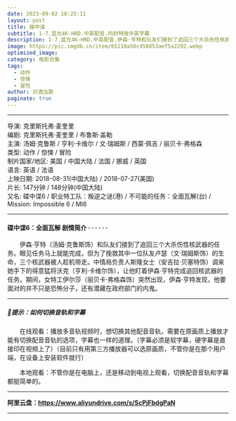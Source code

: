 ```yaml
---
date: 2023-09-02 18:25:11
layout: post
title: 碟中谍
subtitle: 1-7.蓝光4K-HRD.中英配音.内封特效中英字幕
description: 1-7.蓝光4K-HRD.中英配音.伊森·亨特和队友们接到了追回三个大杀伤性核武器的任务。眼见任务马上就能完成，但为了挽救其中一位队友卢瑟的生命，三个核武器被人趁机带走。中情局负责人斯隆女士调来她手下的得意猛将沃克（亨利·卡维尔饰）......
image: https://pic.imgdb.cn/item/65118a50c458853aef5a2292.webp
optimized_image: 
category: 电影合集
tags:
  - 动作
  - 惊悚
  - 冒险
author: 对酒当歌
paginate: true
---
```

---

导演: 克里斯托弗·麦奎里  
编剧: 克里斯托弗·麦奎里 / 布鲁斯·盖勒  
主演: 汤姆·克鲁斯 / 亨利·卡维尔 / 文·瑞姆斯 / 西蒙·佩吉 / 丽贝卡·弗格森  
类型: 动作 / 惊悚 / 冒险  
制片国家/地区: 美国 / 中国大陆 / 法国 / 挪威 / 英国  
语言: 英语 / 法语  
上映日期: 2018-08-31(中国大陆) / 2018-07-27(美国)  
片长: 147分钟 / 148分钟(中国大陆)  
又名: 碟中谍6 / 职业特工队：叛逆之谜(港) / 不可能的任务：全面瓦解(台) / Mission: Impossible 6 / MI6  

---

#### 碟中谍6：全面瓦解 剧情简介 · · · · · ·

　　伊森·亨特（汤姆·克鲁斯饰）和队友们接到了追回三个大杀伤性核武器的任务。眼见任务马上就能完成，但为了挽救其中一位队友卢瑟（文·瑞姆斯饰）的生命，三个核武器被人趁机带走。中情局负责人斯隆女士（安吉拉·贝塞特饰）调来她手下的得意猛将沃克（亨利·卡维尔饰），让他盯着伊森·亨特完成追回核武器的任务。期间，女特工伊尔莎（丽贝卡·弗格森饰）突然出现，伊森·亨特发现，他要面对的并不只是恐怖分子，还有潜藏在政府部门的内鬼。

---

##### 🔔提示：如何切换音轨和字幕

　　在线观看：播放多音轨视频时，想切换其他配音音轨，需要在原画质上播放才能有切换配音音轨的选项，字幕也一样的道理。（字幕必须是软字幕，硬字幕是直接印在视频上了）（目前只有用第三方播放器可以选原画质，不管你是在那个用户端，在设备上安装软件就行）

　　本地观看：不管你是在电脑上，还是移动到电视上观看，切换配音音轨和字幕都挺简单的。

---

**阿里云盘：<https://www.aliyundrive.com/s/ScPjFbdgPaN>**

---
